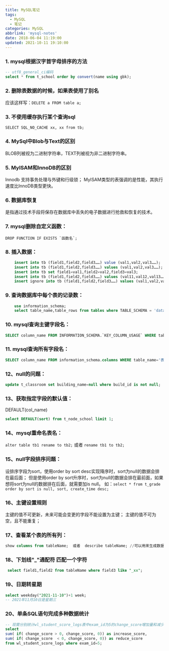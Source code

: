 ```yaml
---
title: MySQL笔记
tags:
  - MySQL
  - 笔记
categories: MySQL
abbrlink: 'mysql-notes'
date: 2018-06-04 11:19:00
updated: 2021-10-11 19:10:00
---
```


### 1. mysql根据汉字首字母排序的方法
```sql
-- utf8_general_ci编码
select * from t_school order by convert(name using gbk);
```
   
### 2. 删除表数据的时候，如果表使用了别名
应该这样写：`DELETE a FROM table a;`

### 3. 不使用缓存执行某个查询sql
`SELECT SQL_NO_CACHE xx, xx from tb;`

### 4. MySql中Blob与Text的区别
BLOB列被视为二进制字符串，TEXT列被视为非二进制字符串。

### 5. MyISAM和InnoDB的区别
Innodb 支持事务处理与外键和行级锁；
MyISAM类型的表强调的是性能，其执行速度比InnoDB类型更快。

### 6. 数据库恢复
是指通过技术手段将保存在数据库中丢失的电子数据进行抢救和恢复的技术。

### 7. mysql删除自定义函数：
```DROP FUNCTION IF EXISTS `函数名`;```

### 8. 插入数据：
``` sql
    insert into tb (field1,field2,field3……) value (val1,val2,val3……);
    insert into tb (field1,field2,field3……) values (val1,val2,val3……);
    insert into tb set field1=val1,field2=val2,field3=val3;
    insert into tb (field1,field2,field3……) values (val11,val12,val13……),(val21,val22,val23……),(val31,val32,val33……);
    insert ignore into tb (field1,field2,field3……) values (val1,val2,val3……);		//使用ignore关键字忽略错误
```

### 9. 查询数据库中每个表的记录数：
``` sql
    use information_schema;
    select table_name,table_rows from tables where TABLE_SCHEMA = 'dataBase' order by table_rows desc;  
```

### 10. mysql查询主键字段名：
``` sql
SELECT column_name FROM INFORMATION_SCHEMA.`KEY_COLUMN_USAGE` WHERE table_name='表名' AND constraint_name='PRIMARY';
```

### 11. mysql查询所有字段名：
``` sql
SELECT column_name FROM information_schema.columns WHERE table_name='表名';
```

### 12、null的问题：
``` sql 
update t_classroom set building_name=null where build_id is not null;
```

### 13、获取指定字段的默认值：  
DEFAULT(col_name)
```sql
select DEFAULT(sort) from t_node_school limit 1;
```

### 14、mysql重命名表名：
```alter table tb1 rename to tb2;```
或者
```rename tb1 to tb2;```

### 15、null字段排序问题：

设排序字段为sort，使用order by sort desc实现降序时，sort为null的数据会排在最后面；
但是使用order by sort升序时，sort为null的数据会排在最前面，如果想将sort为null的数据排在后面，就需要加is null。
如：`select * from t_grade order by sort is null, sort, create_time desc;`
    
### 16、主键设置规则
 主键的值不可更新，未来可能会变更的字段不能设置为主键；
 主键的值不可为空，且不能重复；
 
### 17、查看某个表的所有列：
```sql
show columns from tableName;  或者  describe tableName; //可以用来生成数据字典
```
 
### 18、下划线"_"通配符 匹配一个字符
```sql
 select field1,field2 from tableName where field3 like "_xx";
```
 
### 19、日期转星期
 ```sql
 select weekday("2021-11-10")+1 week;      
 -- 2021年11月10日是星期三
```
 
### 20、单条SQL语句完成多种数据统计
 ```sql
-- 现需分别统计wl_student_score_logs表中exam_id为5的change_score增加量和减少量
select
sum( if( change_score > 0, change_score, 0)) as increase_score,
sum( if( change_score  < 0, change_score, 0)) as reduce_score
from wl_student_score_logs where exam_id=5;
```




